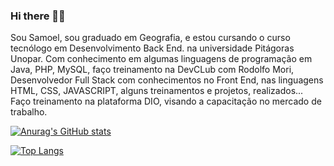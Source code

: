 ### Hi there 👋:sunglasses:
Sou Samoel, sou graduado em Geografia, e estou cursando o curso tecnólogo em Desenvolvimento Back End. na universidade Pitágoras Unopar. Com conhecimento em algumas linguagens de programação em Java, PHP, MySQL, faço treinamento na DevCLub com Rodolfo Mori, Desenvolvedor Full Stack com conhecimentos no Front End, nas linguagens HTML, CSS, JAVASCRIPT, alguns treinamentos e projetos, realizados... Faço 
 treinamento na plataforma DIO, visando a capacitação no mercado de trabalho.


[![Anurag's GitHub stats](https://github-readme-stats.vercel.app/api?username=samusantos170)](https://github.com/anuraghazra/github-readme-stats)


[![Top Langs](https://github-readme-stats.vercel.app/api/top-langs/?username=samusantos170)](https://github.com/anuraghazra/github-readme-stats)
